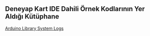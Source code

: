 ## Deneyap Kart IDE Dahili Örnek Kodlarının Yer Aldığı Kütüphane

[Arduino Library System Logs](http://downloads.arduino.cc/libraries/logs/github.com/pxsty0/deneyapkart.agent.lib/)
